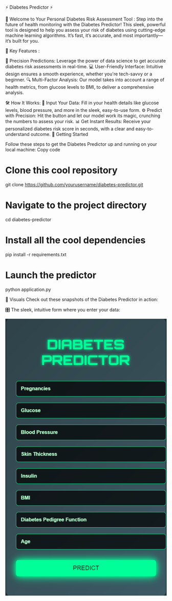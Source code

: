 ⚡️ Diabetes Predictor ⚡️



🚀 Welcome to Your Personal Diabetes Risk Assessment Tool :
    Step into the future of health monitoring with the Diabetes Predictor! This sleek, powerful tool is designed to help you assess your risk of diabetes using cutting-edge machine learning algorithms. It’s fast, it’s accurate, and most importantly—it’s built for you.

🌟 Key Features :

🎯 Precision Predictions: Leverage the power of data science to get accurate diabetes risk assessments in real-time.
💻 User-Friendly Interface: Intuitive design ensures a smooth experience, whether you're tech-savvy or a beginner.
🔍 Multi-Factor Analysis: Our model takes into account a range of health metrics, from glucose levels to BMI, to deliver a comprehensive analysis.

🛠 How It Works:
📝 Input Your Data: Fill in your health details like glucose levels, blood pressure, and more in the sleek, easy-to-use form.
⚙️ Predict with Precision: Hit the button and let our model work its magic, crunching the numbers to assess your risk.
📊 Get Instant Results: Receive your personalized diabetes risk score in seconds, with a clear and easy-to-understand outcome.
🚀 Getting Started

Follow these steps to get the Diabetes Predictor up and running on your local machine:
Copy code
# Clone this cool repository
git clone https://github.com/yourusername/diabetes-predictor.git

# Navigate to the project directory
cd diabetes-predictor

# Install all the cool dependencies
pip install -r requirements.txt

# Launch the predictor
python application.py


🎨 Visuals
Check out these snapshots of the Diabetes Predictor in action:


🎛️ The sleek, intuitive form where you enter your data:

![alt text](<Screenshot (124)-1.png>)











